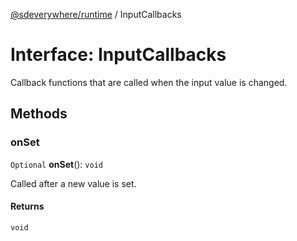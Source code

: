 [@sdeverywhere/runtime](../index.md) / InputCallbacks

# Interface: InputCallbacks

Callback functions that are called when the input value is changed.

## Methods

### onSet

`Optional` **onSet**(): `void`

Called after a new value is set.

#### Returns

`void`
